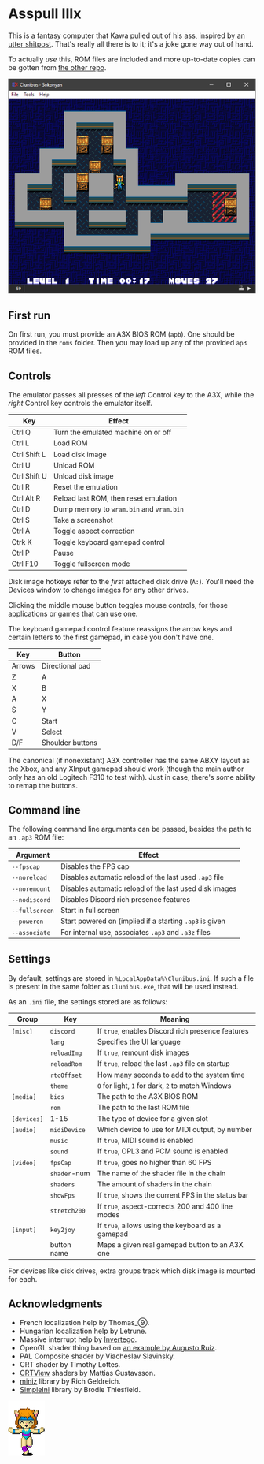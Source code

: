 # Asspull IIIx
This is a fantasy computer that Kawa pulled out of his ass, inspired by [an utter shitpost](https://helmet.kafuka.org/byuugold/viewtopic.php@f=16&t=4792.html). That's really all there is to it; it's a joke gone way out of hand.

To actually *use* this, ROM files are included and more up-to-date copies can be gotten from [the other repo](https://github.com/Kawa-oneechan/Asspull3X-roms).

![](docs/sokonyan.png)

## First run
On first run, you must provide an A3X BIOS ROM (`apb`). One should be provided in the `roms` folder. Then you may load up any of the provided `ap3` ROM files.

## Controls
The emulator passes all presses of the *left* Control key to the A3X, while the *right* Control key controls the emulator itself.

| Key          | Effect 
|--------------|--------
| Ctrl Q       | Turn the emulated machine on or off
| Ctrl L       | Load ROM
| Ctrl Shift L | Load disk image
| Ctrl U       | Unload ROM
| Ctrl Shift U | Unload disk image
| Ctrl R       | Reset the emulation
| Ctrl Alt R   | Reload last ROM, then reset emulation
| Ctrl D       | Dump memory to `wram.bin` and `vram.bin`
| Ctrl S       | Take a screenshot
| Ctrl A       | Toggle aspect correction
| Ctrk K       | Toggle keyboard gamepad control
| Ctrl P       | Pause
| Ctrl F10     | Toggle fullscreen mode

Disk image hotkeys refer to the *first* attached disk drive (`A:`). You'll need the Devices window to change images for any other drives.

Clicking the middle mouse button toggles mouse controls, for those applications or games that can use one.

The keyboard gamepad control feature reassigns the arrow keys and certain letters to the first gamepad, in case you don't have one.

| Key    | Button
|--------|--------
| Arrows | Directional pad
| Z      | A
| X      | B
| A      | X
| S      | Y
| C      | Start
| V      | Select
| D/F    | Shoulder buttons

The canonical (if nonexistant) A3X controller has the same ABXY layout as the Xbox, and any XInput gamepad should work (though the main author only has an old Logitech F310 to test with). Just in case, there's some ability to remap the buttons.

## Command line
The following command line arguments can be passed, besides the path to an `.ap3` ROM file:

| Argument       | Effect
|----------------|--------
| `--fpscap`     | Disables the FPS cap
| `--noreload`   | Disables automatic reload of the last used `.ap3` file
| `--noremount`  | Disables automatic reload of the last used disk images
| `--nodiscord`  | Disables Discord rich presence features
| `--fullscreen` | Start in full screen
| `--poweron`    | Start powered on (implied if a starting `.ap3` is given
| `--associate`  | For internal use, associates `.ap3` and `.a3z` files

## Settings
By default, settings are stored in `%LocalAppData%\Clunibus.ini`. If such a file is present in the same folder as `Clunibus.exe`, that will be used instead.

As an `.ini` file, the settings stored are as follows:

| Group       | Key          | Meaning
|-------------|--------------|---------
| `[misc]`    | `discord`    | If `true`, enables Discord rich presence features
|             | `lang`       | Specifies the UI language
|             | `reloadImg`  | If `true`, remount disk images
|             | `reloadRom`  | If `true`, reload the last `.ap3` file on startup
|             | `rtcOffset`  | How many seconds to add to the system time
|             | `theme`      | `0` for light, `1` for dark, `2` to match Windows
| `[media]`   | `bios`       | The path to the A3X BIOS ROM
|             | `rom`        | The path to the last ROM file
| `[devices]` | 1-15         | The type of device for a given slot
| `[audio]`   | `midiDevice` | Which device to use for MIDI output, by number
|             | `music`      | If `true`, MIDI sound is enabled
|             | `sound`      | If `true`, OPL3 and PCM sound is enabled
| `[video]`   | `fpsCap`     | If `true`, goes no higher than 60 FPS
|             | `shader`-num | The name of the shader file in the chain
|             | `shaders`    | The amount of shaders in the chain
|             | `showFps`    | If `true`, shows the current FPS in the status bar
|             | `stretch200` | If `true`, aspect-corrects 200 and 400 line modes
| `[input]`   | `key2joy`    | If `true`, allows using the keyboard as a gamepad
|             | button name  | Maps a given real gamepad button to an A3X one

For devices like disk drives, extra groups track which disk image is mounted for each.

## Acknowledgments
* French localization help by Thomas_⑨.
* Hungarian localization help by Letrune.
* Massive interrupt help by [Invertego](https://github.com/invertego).
* OpenGL shader thing based on [an example by Augusto Ruiz](https://github.com/AugustoRuiz/sdl2glsl).
* PAL Composite shader by Viacheslav Slavinsky.
* CRT shader by Timothy Lottes.
* [CRTView](https://github.com/mattiasgustavsson/crtview) shaders by Mattias Gustavsson.
* [miniz](https://github.com/richgel999/miniz) library by Rich Geldreich.
* [SimpleIni](https://github.com/brofield/simpleini) library by Brodie Thiesfield.

![](docs/dance.gif)


